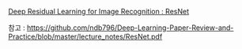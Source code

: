 [Deep Residual Learning for Image Recognition : ResNet](https://www.cv-foundation.org/openaccess/content_cvpr_2016/papers/He_Deep_Residual_Learning_CVPR_2016_paper.pdf)

참고 : https://github.com/ndb796/Deep-Learning-Paper-Review-and-Practice/blob/master/lecture_notes/ResNet.pdf
